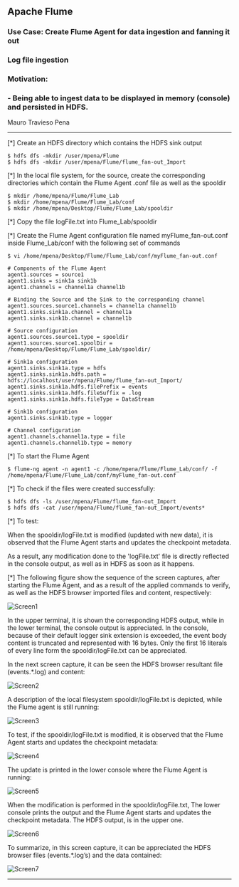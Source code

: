 ## Apache Flume
### Use Case: Create Flume Agent for data ingestion and fanning it out
### Log file ingestion
### Motivation: 
### - Being able to ingest data to be displayed in memory (console) and persisted in HDFS. 


Mauro Travieso Pena

---
[*] Create an HDFS directory which contains the HDFS sink output
```
$ hdfs dfs -mkdir /user/mpena/Flume
$ hdfs dfs -mkdir /user/mpena/Flume/flume_fan-out_Import
```

[*] In the local file system, for the source, create the corresponding directories which contain the Flume Agent .conf file as well as the spooldir 
```
$ mkdir /home/mpena/Flume/Flume_Lab
$ mkdir /home/mpena/Flume/Flume_Lab/conf
$ mkdir /home/mpena/Desktop/Flume/Flume_Lab/spooldir
```

[*] Copy the file logFile.txt into Flume_Lab/spooldir

[*] Create the Flume Agent configuration file named myFlume_fan-out.conf inside Flume_Lab/conf with the following set of commands

```
$ vi /home/mpena/Desktop/Flume/Flume_Lab/conf/myFlume_fan-out.conf
```
```
# Components of the Flume Agent
agent1.sources = source1
agent1.sinks = sink1a sink1b
agent1.channels = channel1a channel1b

# Binding the Source and the Sink to the corresponding channel 
agent1.sources.source1.channels = channel1a channel1b
agent1.sinks.sink1a.channel = channel1a
agent1.sinks.sink1b.channel = channel1b

# Source configuration
agent1.sources.source1.type = spooldir
agent1.sources.source1.spoolDir = /home/mpena/Desktop/Flume/Flume_Lab/spooldir/

# Sink1a configuration
agent1.sinks.sink1a.type = hdfs
agent1.sinks.sink1a.hdfs.path = hdfs://localhost/user/mpena/Flume/flume_fan-out_Import/
agent1.sinks.sink1a.hdfs.filePrefix = events
agent1.sinks.sink1a.hdfs.fileSuffix = .log
agent1.sinks.sink1a.hdfs.fileType = DataStream

# Sink1b configuration
agent1.sinks.sink1b.type = logger

# Channel configuration
agent1.channels.channel1a.type = file
agent1.channels.channel1b.type = memory
```

[*] To start the Flume Agent
```
$ flume-ng agent -n agent1 -c /home/mpena/Flume/Flume_Lab/conf/ -f /home/mpena/Flume/Flume_Lab/conf/myFlume_fan-out.conf
```

[*] To check if the files were created successfully:
```
$ hdfs dfs -ls /user/mpena/Flume/flume_fan-out_Import
$ hdfs dfs -cat /user/mpena/Flume/flume_fan-out_Import/events*
```

[*] To test:

When the spooldir/logFile.txt is modified (updated with new data), it is observed that the Flume Agent starts and updates the checkpoint metadata.

As a result, any modification done to the 'logFile.txt' file is directly reflected in the console output, as well as in HDFS as soon as it happens.

[*] The following figure show the sequence of the screen captures, after starting the Flume Agent, and
as a result of the applied commands to verify, as well as the HDFS browser imported files and content,
respectively:

![Screen1](./Images/1.png)

In the upper terminal, it is shown the corresponding HDFS output, while in the lower terminal, the
console output is appreciated. In the console, because of their default logger sink extension is
exceeded, the event body content is truncated and represented with 16 bytes. Only the first 16 literals
of every line form the spooldir/logFile.txt can be appreciated.

In the next screen capture, it can be seen the HDFS browser resultant file (events.*.log) and content:

![Screen2](./Images/2.png)

A description of the local filesystem spooldir/logFile.txt is depicted, while the Flume agent is still
running:

![Screen3](./Images/3.png)

To test, if the spooldir/logFile.txt is modified, it is observed that the Flume Agent starts and updates the checkpoint metadata:

![Screen4](./Images/4.png)

The update is printed in the lower console where the Flume Agent is running:

![Screen5](./Images/5.png)

When the modification is performed in the spooldir/logFile.txt, The lower console prints the output and the Flume Agent starts and updates the checkpoint metadata. The HDFS output, is in the upper one.

![Screen6](./Images/6.png)

To summarize, in this screen capture, it can be appreciated the HDFS browser files (events.*.log’s) and the data contained:

![Screen7](./Images/7.png)

---








